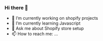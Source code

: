 ### Hi there 👋


- 🔭 I’m currently working on shopify projects
- 🌱 I’m currently learning Javascript
- 💬 Ask me about Shopify store setup
- 📫 How to reach me: ...

